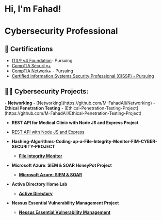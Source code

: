 <h1>Hi, I'm Fahad!</h1>
<h1>Cybersecurity Professional</h1>
  


<h2>🥇 Certifications</h2>

- [ITIL® v4 Foundation]()- Pursuing
- [CompTIA Security+]()
- [CompTIA Network+]() - Pursuing
- [Certified Information Systems Security Professional (CISSP) - Pursuing]()
  
<h2>👨‍💻 Cybersecurity Projects:</h2>
- <b>Networking</b>
  - [Networking](https://github.com/M-FahadAli/Networking)
- <b>Ethical Penetration Testing</b>
  - [Ethical-Penetration-Testing-Project](https://github.com/M-FahadAli/Ethical-Penetration-Testing-Project)
 
   - <b>REST API for Medical Clinic with Node JS and Express Project</b>
  - [REST API with Node JS and Express](https://github.com/M-FahadAli/REST-API-with-Node-JS-Express)
 
    
-  <b>Hashing-Algorithms-Coding-up-a-File-Integrity-Monitor-FIM-CYBER-SECURITY-PROJECT<b>

    - [File Integrity Monitor](https://github.com/M-FahadAli/Hashing-Algorithms-Coding-up-a-File-Integrity-Monitor-FIM-CYBER-SECURITY-PROJECT)
      
- <b>Microsoft Azure: SIEM & SOAR HoneyPot Project</b>
  
  - [Microsoft Azure: SIEM & SOAR](https://github.com/M-FahadAli/MicrosoftAzureSentinental-SIEM-)
  
- <b>Active Directory Home Lab</b>
  - [Active Directory](https://github.com/M-FahadAli/Active-Directory-Project)

- <b>Nessus Essential Vulnerability Management Project</b>
  - [Nessus Essential Vulnerability Management](https://github.com/M-FahadAli/VulnerabilityManagement-NessusEssentials)
